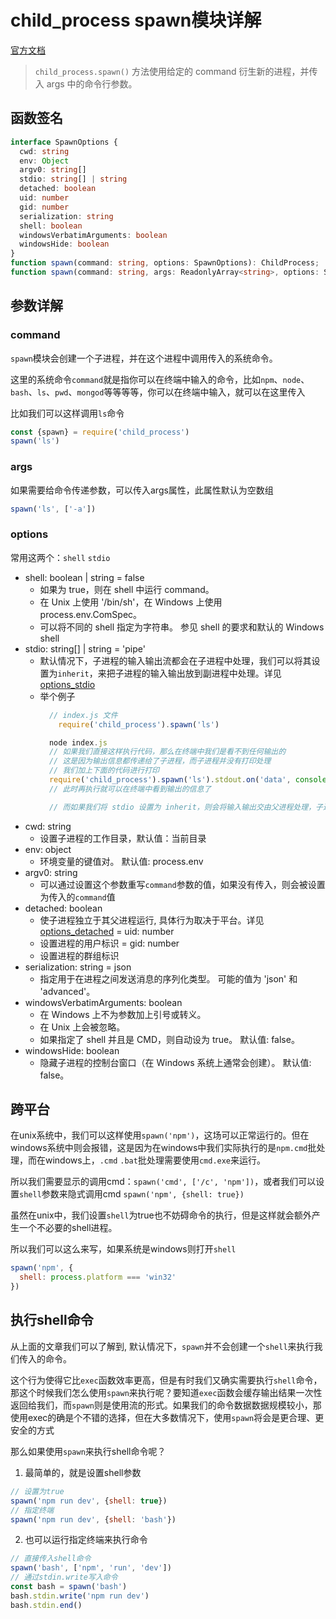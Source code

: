 # child_process spawn模块详解

[官方文档](http://nodejs.cn/api/child_process.html#child_process_child_process_spawn_command_args_options)

> `child_process.spawn()` 方法使用给定的 command 衍生新的进程，并传入 args 中的命令行参数。

## 函数签名
```typescript
interface SpawnOptions {
  cwd: string
  env: Object
  argv0: string[]
  stdio: string[] | string
  detached: boolean
  uid: number
  gid: number
  serialization: string
  shell: boolean
  windowsVerbatimArguments: boolean
  windowsHide: boolean
}
function spawn(command: string, options: SpawnOptions): ChildProcess;
function spawn(command: string, args: ReadonlyArray<string>, options: SpawnOptions): ChildProcess;
```

## 参数详解

### command

`spawn`模块会创建一个子进程，并在这个进程中调用传入的系统命令。

这里的系统命令`command`就是指你可以在终端中输入的命令，比如`npm`、`node`、`bash`、`ls`、`pwd`、`mongod`等等等等，你可以在终端中输入，就可以在这里传入

比如我们可以这样调用`ls`命令
```js
const {spawn} = require('child_process')
spawn('ls')
```

### args

如果需要给命令传递参数，可以传入args属性，此属性默认为空数组

```js
spawn('ls', ['-a'])
```

### options

常用这两个：`shell` `stdio`

- shell: boolean | string = false
  - 如果为 true，则在 shell 中运行 command。
  - 在 Unix 上使用 '/bin/sh'，在 Windows 上使用 process.env.ComSpec。
  - 可以将不同的 shell 指定为字符串。 参见 shell 的要求和默认的 Windows shell
- stdio: string[] | string = 'pipe'
  - 默认情况下，子进程的输入输出流都会在子进程中处理，我们可以将其设置为`inherit`，来把子进程的输入输出放到副进程中处理。详见[options_stdio](http://nodejs.cn/api/child_process.html#child_process_options_stdio)
  - 举个例子
    ```js
      // index.js 文件
        require('child_process').spawn('ls')

      node index.js
      // 如果我们直接这样执行代码，那么在终端中我们是看不到任何输出的
      // 这是因为输出信息都传递给了子进程，而子进程并没有打印处理
      // 我们加上下面的代码进行打印
      require('child_process').spawn('ls').stdout.on('data', console.log)
      // 此时再执行就可以在终端中看到输出的信息了

      // 而如果我们将 stdio 设置为 inherit，则会将输入输出交由父进程处理，子进程不需要监听事件也可以在终端中看到输出的信息了
    ```
- cwd: string
  - 设置子进程的工作目录，默认值：当前目录
- env: object
  - 环境变量的键值对。 默认值: process.env
- argv0: string
  - 可以通过设置这个参数重写`command`参数的值，如果没有传入，则会被设置为传入的`command`值
- detached: boolean
  - 使子进程独立于其父进程运行, 具体行为取决于平台。详见[options_detached](http://nodejs.cn/api/child_process.html#child_process_options_detached)
= uid: number
  - 设置进程的用户标识
= gid: number
  - 设置进程的群组标识
- serialization: string = json
  - 指定用于在进程之间发送消息的序列化类型。 可能的值为 'json' 和 'advanced'。
- windowsVerbatimArguments: boolean
  - 在 Windows 上不为参数加上引号或转义。
  - 在 Unix 上会被忽略。
  - 如果指定了 shell 并且是 CMD，则自动设为 true。 默认值: false。
- windowsHide: boolean
  - 隐藏子进程的控制台窗口（在 Windows 系统上通常会创建）。 默认值: false。

## 跨平台

在unix系统中，我们可以这样使用`spawn('npm')`，这场可以正常运行的。但在windows系统中则会报错，这是因为在windows中我们实际执行的是`npm.cmd`批处理，而在windows上，`.cmd` `.bat`批处理需要使用`cmd.exe`来运行。

所以我们需要显示的调用cmd：`spawn('cmd', ['/c', 'npm'])`，或者我们可以设置`shell`参数来隐式调用cmd `spawn('npm', {shell: true})`

虽然在unix中，我们设置`shell`为true也不妨碍命令的执行，但是这样就会额外产生一个不必要的shell进程。

所以我们可以这么来写，如果系统是windows则打开`shell`
```js
spawn('npm', {
  shell: process.platform === 'win32'
})
```

## 执行shell命令

从上面的文章我们可以了解到, 默认情况下，`spawn`并不会创建一个`shell`来执行我们传入的命令。

这个行为使得它比`exec`函数效率更高，但是有时我们又确实需要执行`shell`命令，那这个时候我们怎么使用`spawn`来执行呢？要知道`exec`函数会缓存输出结果一次性返回给我们，而`spawn`则是使用流的形式。如果我们的命令数据数据规模较小，那使用exec的确是个不错的选择，但在大多数情况下，使用`spawn`将会是更合理、更安全的方式

那么如果使用`spawn`来执行shell命令呢？

1. 最简单的，就是设置shell参数
```js
// 设置为true
spawn('npm run dev', {shell: true})
// 指定终端
spawn('npm run dev', {shell: 'bash'})
```

2. 也可以运行指定终端来执行命令
```js
// 直接传入shell命令
spawn('bash', ['npm', 'run', 'dev'])
// 通过stdin.write写入命令
const bash = spawn('bash')
bash.stdin.write('npm run dev')
bash.stdin.end()
```